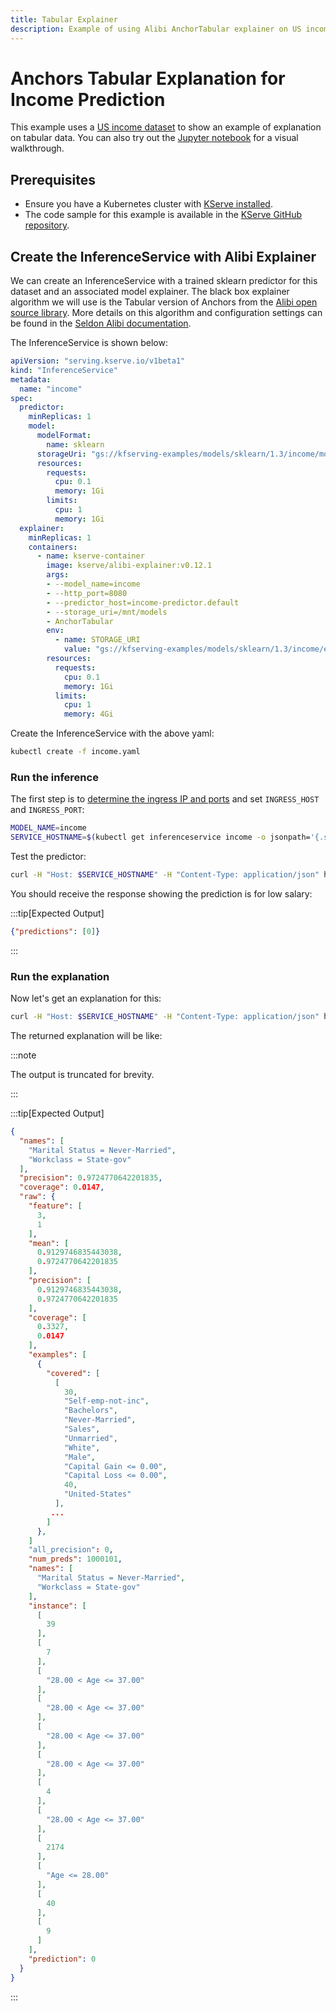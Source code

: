 ```yaml
---
title: Tabular Explainer
description: Example of using Alibi AnchorTabular explainer on US income dataset with KServe
---
```


# Anchors Tabular Explanation for Income Prediction

This example uses a [US income dataset](https://archive.ics.uci.edu/ml/datasets/adult) to show an example of explanation on tabular data.
You can also try out the [Jupyter notebook](https://github.com/kserve/kserve/blob/master/docs/samples/explanation/alibi/income/income_explanations.ipynb) for a visual walkthrough.

## Prerequisites
- Ensure you have a Kubernetes cluster with [KServe installed](../../../../../getting-started/quickstart-guide.md).
- The code sample for this example is available in the [KServe GitHub repository](https://github.com/kserve/kserve/tree/master/docs/samples/explanation/alibi/income).

## Create the InferenceService with Alibi Explainer

We can create an InferenceService with a trained sklearn predictor for this dataset and an associated model explainer.
The black box explainer algorithm we will use is the Tabular version of Anchors from the [Alibi open source library](https://github.com/SeldonIO/alibi). More details on this algorithm and configuration settings can be found in the [Seldon Alibi documentation](https://docs.seldon.io/projects/alibi/en/stable/).

The InferenceService is shown below:

```yaml
apiVersion: "serving.kserve.io/v1beta1"
kind: "InferenceService"
metadata:
  name: "income"
spec:
  predictor:
    minReplicas: 1
    model:
      modelFormat:
        name: sklearn
      storageUri: "gs://kfserving-examples/models/sklearn/1.3/income/model"
      resources:
        requests:
          cpu: 0.1
          memory: 1Gi
        limits:
          cpu: 1
          memory: 1Gi   
  explainer:
    minReplicas: 1
    containers:
      - name: kserve-container
        image: kserve/alibi-explainer:v0.12.1
        args:
        - --model_name=income
        - --http_port=8080
        - --predictor_host=income-predictor.default
        - --storage_uri=/mnt/models
        - AnchorTabular
        env:
          - name: STORAGE_URI
            value: "gs://kfserving-examples/models/sklearn/1.3/income/explainer"
        resources:
          requests:
            cpu: 0.1
            memory: 1Gi
          limits:
            cpu: 1
            memory: 4Gi
```

Create the InferenceService with the above yaml:

```bash
kubectl create -f income.yaml
```

### Run the inference

The first step is to [determine the ingress IP and ports](../../../../../getting-started/predictive-first-isvc.md#4-determine-the-ingress-ip-and-ports) and set `INGRESS_HOST` and `INGRESS_PORT`:

```bash
MODEL_NAME=income
SERVICE_HOSTNAME=$(kubectl get inferenceservice income -o jsonpath='{.status.url}' | cut -d "/" -f 3)
```

Test the predictor:

```bash
curl -H "Host: $SERVICE_HOSTNAME" -H "Content-Type: application/json" http://${INGRESS_HOST}:${INGRESS_PORT}/v1/models/$MODEL_NAME:predict -d '{"instances":[[39, 7, 1, 1, 1, 1, 4, 1, 2174, 0, 40, 9]]}'
```

You should receive the response showing the prediction is for low salary:

:::tip[Expected Output]

```json
{"predictions": [0]}
```

:::

### Run the explanation
Now let's get an explanation for this:

```bash
curl -H "Host: $SERVICE_HOSTNAME" -H "Content-Type: application/json" http://${INGRESS_HOST}:${INGRESS_PORT}/v1/models/$MODEL_NAME:explain -d '{"instances":[[39, 7, 1, 1, 1, 1, 4, 1, 2174, 0, 40, 9]]}'
```

The returned explanation will be like:

:::note

The output is truncated for brevity.

:::

:::tip[Expected Output]

```json
{
  "names": [
    "Marital Status = Never-Married",
    "Workclass = State-gov"
  ],
  "precision": 0.9724770642201835,
  "coverage": 0.0147,
  "raw": {
    "feature": [
      3,
      1
    ],
    "mean": [
      0.9129746835443038,
      0.9724770642201835
    ],
    "precision": [
      0.9129746835443038,
      0.9724770642201835
    ],
    "coverage": [
      0.3327,
      0.0147
    ],
    "examples": [
      {
        "covered": [
          [
            30,
            "Self-emp-not-inc",
            "Bachelors",
            "Never-Married",
            "Sales",
            "Unmarried",
            "White",
            "Male",
            "Capital Gain <= 0.00",
            "Capital Loss <= 0.00",
            40,
            "United-States"
          ],
         ...
        ]
      },
    ]
    "all_precision": 0,
    "num_preds": 1000101,
    "names": [
      "Marital Status = Never-Married",
      "Workclass = State-gov"
    ],
    "instance": [
      [
        39
      ],
      [
        7
      ],
      [
        "28.00 < Age <= 37.00"
      ],
      [
        "28.00 < Age <= 37.00"
      ],
      [
        "28.00 < Age <= 37.00"
      ],
      [
        "28.00 < Age <= 37.00"
      ],
      [
        4
      ],
      [
        "28.00 < Age <= 37.00"
      ],
      [
        2174
      ],
      [
        "Age <= 28.00"
      ],
      [
        40
      ],
      [
        9
      ]
    ],
    "prediction": 0
  }
}
```

:::
